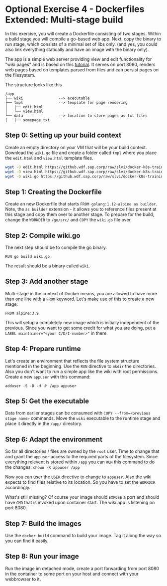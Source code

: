 # Optional Exercise 4 - Dockerfiles Extended: Multi-stage build

In this exercise, you will create a Dockerfile consisting of two stages. Within a build stage you will compile a go-based web app. Next, copy the binary to run stage, which consists of a minimal set of libs only. (and yes, you could also link everything statically and have an image with the binary only). 

The app is a simple web server providing view and edit functionality for "wiki pages" and is based on this [tutorial](https://golang.org/doc/articles/wiki/). It serves on port 8080, renders web pages based on templates parsed from files and can persist pages on the filesystem.

The structure looks like this
```
/app
├── wiki                --> executable
├── tmpl                --> template for page rendering
│   ├── edit.html
│   └── view.html
└── data                --> location to store pages as txt files
│   ├── somepage.txt
```

## Step 0: Setting up your build context

Create an empty directory on your VM that will be your build context. Download the `wiki.go` file and create a folder called `tmpl` where you place the `edit.html` and `view.html` template files.

```bash
wget -O edit.html https://github.wdf.sap.corp/raw/slvi/docker-k8s-training/master/docker/res/edit.html
wget -O view.html https://github.wdf.sap.corp/raw/slvi/docker-k8s-training/master/docker/res/view.html
wget -O wiki.go https://github.wdf.sap.corp/raw/slvi/docker-k8s-training/master/docker/res/wiki.go
```

## Step 1: Creating the Dockerfile

Create an new Dockerfile that starts `FROM golang:1.12-alpine as builder`. Note, the `as builder` extension - it allows you to reference files present at this stage and copy them over to another stage.
To prepare for the build, change the `WORKDIR` to `/go/src/` and `COPY` the `wiki.go` file over.

## Step 2: Compile wiki.go
The next step should be to compile the go binary. 

`RUN go build wiki.go`

The result should be a binary called `wiki`.

## Step 3: Add another stage
Multi-stage in the context of Docker means, you are allowed to have more than one line with a `FROM` keyword. Let's make use of this to create a new stage:

`FROM alpine:3.9`

This will setup a completely new image which is initially independent of the previous. Since you want to get some credit for what you are doing, put a `LABEL maintainer="<your C/D/I-number>"` in there.

## Step 4: Prepare runtime
Let's create an environment that reflects the file system structure mentioned in the beginning. Use the `RUN` directive to `mkdir` the directories. Also you don't want to run a simple app like the wiki with root permissions. Create a new `appuser` with this command:

`adduser -S -D -H -h /app appuser`

## Step 5: Get the executable 
Data from earlier stages can be consumed with `COPY --from=<previous stage name>` commands. Move the `wiki` executable to the runtime stage and place it directly in the `/app/` directory.

## Step 6: Adapt the environment
So far all directories / files are owned by the `root` user. Time to change that and grant the `appuser` access to the required parts of the filesystem. Since everything relevent is stored within `/app` you can `RUN` this command to do the changes: `chown -R appuser /app`

Now you can user the `USER` directive to change to `appuser`. Also the wiki expects to find files relative to its location. So you have to set the `WORKDIR` accordingly.

What's still missing? Of course your image should `EXPOSE` a port and should have `CMD` that is invoked upon container start. 
The wiki app is listening on port 8080.

## Step 7: Build the images

Use the `docker build` command to build your image. Tag it along the way so you can find it easily.

## Step 8: Run your image

Run the image im detached mode, create a port forwarding from port 8080 in the container to some port on your host and connect with your webbrowser to it.
